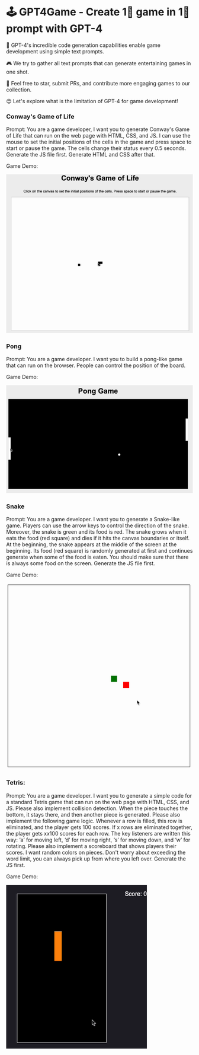 # 🕹️ GPT4Game - Create 1⃣️ game in 1⃣️ prompt with GPT-4

🚀 GPT-4's incredible code generation capabilities enable game development using simple text prompts.

🎮 We try to gather all text prompts that can generate entertaining games in one shot.

🌟 Feel free to star, submit PRs, and contribute more engaging games to our collection.

😊 Let's explore what is the limitation of GPT-4 for game development!



### Conway's Game of Life

Prompt: You are a game developer, I want you to generate Conway's Game of Life that can run on the web page with HTML, CSS, and JS. I can use the mouse to set the initial positions of the cells in the game and press space to start or pause the game. The cells change their status every 0.5 seconds. Generate the JS file first. Generate HTML and CSS after that.

Game Demo:

![game_of_life](./gifs/game_of_life.gif)



### Pong

Prompt: You are a game developer. I want you to build a pong-like game that can run on the browser. People can control the position of the board.

Game Demo:

![pong](./gifs/pong.gif)

### Snake

Prompt: You are a game developer. I want you to generate a Snake-like game. Players can use the arrow keys to control the direction of the snake. Moreover, the snake is green and its food is red. The snake grows when it eats the food (red square) and dies if it hits the canvas boundaries or itself. At the beginning, the snake appears at the middle of the screen at the beginning.  Its food (red square) is randomly generated at first and continues generate when some of the food is eaten. You should make sure that there is always some food on the screen. Generate the JS file first.

Game Demo: 

![snake](./gifs/snake.gif)

### Tetris:

Prompt: You are a game developer. I want you to generate a simple code for a standard Tetris game that can run on the web page with HTML, CSS, and JS. Please also implement collision detection. When the piece touches the bottom, it stays there, and then another piece is generated. Please also implement the following game logic. Whenever a row is filled, this row is eliminated, and the player gets 100 scores. If x rows are eliminated together, the player gets x*x*100 scores for each row. The key listeners are written this way: ‘a’ for moving left, ‘d’ for moving right, ‘s’ for moving down, and ‘w’ for rotating. Please also implement a scoreboard that shows players their scores. I want random colors on pieces. Don't worry about exceeding the word limit, you can always pick up from where you left over. Generate the JS first.

Game Demo:

![tetris](gifs/tetris.gif)

